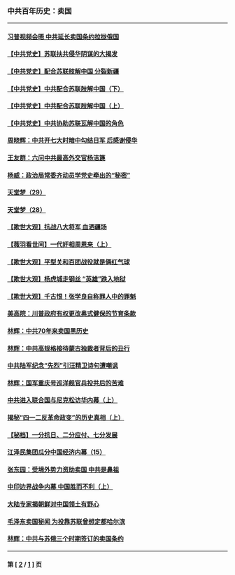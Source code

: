 ### 中共百年历史：卖国
---
#### [习普视频会晤 中共延长卖国条约拉拢俄国](../../pages/nf1176117/n13060971.md?08240430) 
#### [【中共党史】苏联扶共侵华阴谋的大揭发](../../pages/nf1176117/n13056050.md?08240430) 
#### [【中共党史】配合苏联肢解中国 分裂新疆](../../pages/nf1176117/n13040700.md?08240430) 
#### [【中共党史】中共配合苏联肢解中国（下）](../../pages/nf1176117/n13035660.md?08240430) 
#### [【中共党史】中共配合苏联肢解中国（上）](../../pages/nf1176117/n13030262.md?08240430) 
#### [【中共党史】中共协助苏联瓦解中国的角色](../../pages/nf1176117/n13018109.md?08240430) 
#### [周晓辉：中共开七大时暗中勾结日军 后感谢侵华](../../pages/nf1176117/n12921960.md?08240430) 
#### [王友群：六问中共最高外交官杨洁篪](../../pages/nf1176117/n12836495.md?08240430) 
#### [杨威：政治局常委齐动员学党史牵出的“秘密”](../../pages/nf1176117/n12764642.md?08240430) 
#### [天堂梦（29）](../../pages/nf1176117/n12408465.md?08240430) 
#### [天堂梦（28）](../../pages/nf1176117/n12408309.md?08240430) 
#### [【欺世大观】抗战八大将军 血洒疆场](../../pages/nf1176117/n12357044.md?08240430) 
#### [【薇羽看世间】一代奸相周恩来（上）](../../pages/nf1176117/n12401109.md?08240430) 
#### [【欺世大观】平型关和百团战役就是俩红气球](../../pages/nf1176117/n12359157.md?08240430) 
#### [【欺世大观】杨虎城走钢丝 “英雄”跌入地狱](../../pages/nf1176117/n12358840.md?08240430) 
#### [【欺世大观】千古恨！张学良自称罪人中的罪魁](../../pages/nf1176117/n12358629.md?08240430) 
#### [美高院：川普政府有权更改奥式健保的节育条款](../../pages/nf1176117/n12242171.md?08240430) 
#### [林辉：中共70年来卖国黑历史](../../pages/nf1176117/n11552181.md?08240430) 
#### [林辉：中共高规格接待蒙古独裁者背后的丑行](../../pages/nf1176117/n11225005.md?08240430) 
#### [中共陆军纪念“先烈”引汪精卫诗句遭嘲讽](../../pages/nf1176117/n11153345.md?08240430) 
#### [林辉：国军重庆号巡洋舰官兵投共后的苦难](../../pages/nf1176117/n10997801.md?08240430) 
#### [中共进入联合国与尼克松访华内幕（上）](../../pages/nf1176117/n10138788.md?08240430) 
#### [揭秘“四一二反革命政变”的历史真相（上）](../../pages/nf1176117/n9996650.md?08240430) 
#### [【秘档】一分抗日、二分应付、七分发展](../../pages/nf1176117/n9331484.md?08240430) 
#### [江泽民集团瓜分中国经济内幕（15）](../../pages/nf1176117/n9268584.md?08240430) 
#### [张东园：受境外势力资助卖国 中共是鼻祖](../../pages/nf1176117/n9272480.md?08240430) 
#### [中印边界战争内幕 中国胜而不利（上）](../../pages/nf1176117/n9252458.md?08240430) 
#### [大陆专家揭朝鲜对中国领土有野心](../../pages/nf1176117/n9074056.md?08240430) 
#### [毛泽东卖国秘闻 为投靠苏联曾想定都哈尔滨](../../pages/nf1176117/n9058631.md?08240430) 
#### [林辉：中共与苏俄三个时期签订的卖国条约](../../pages/nf1176117/n9036062.md?08240430) 

---
#### 第 [ [2](./2.md?08240430) / [1](./1.md?08240430) ] 页
